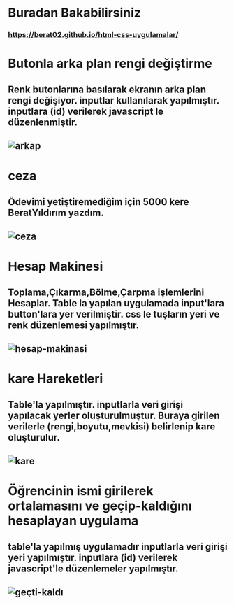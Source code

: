 # Buradan Bakabilirsiniz
### https://berat02.github.io/html-css-uygulamalar/
# Butonla arka plan rengi değiştirme 
Renk butonlarına basılarak ekranın arka plan rengi değişiyor.
inputlar kullanılarak yapılmıştır.
inputlara (id) verilerek javascript le düzenlenmiştir.
-----------------------------------------------------------------
![arkap](https://user-images.githubusercontent.com/46842295/79462611-69b44a80-8000-11ea-8f1d-1cd77c901a63.PNG)
-----------------------------------------------------------------
# ceza
Ödevimi yetiştiremediğim için 5000 kere BeratYıldırım yazdım.
-----------------------------------------------------------------
![ceza](https://user-images.githubusercontent.com/46842295/79462722-936d7180-8000-11ea-8282-890f661f8b18.PNG)
-----------------------------------------------------------------
# Hesap Makinesi
Toplama,Çıkarma,Bölme,Çarpma işlemlerini Hesaplar.
Table la yapılan uygulamada input'lara button'lara yer verilmiştir.
css le tuşların yeri ve renk düzenlemesi yapılmıştır.
-----------------------------------------------------------------
![hesap-makinasi](https://user-images.githubusercontent.com/46842295/79459333-ceb97180-7ffb-11ea-948f-4afcc74f92eb.PNG)
-----------------------------------------------------------------
# kare Hareketleri
 Table'la yapılmıştır.
 inputlarla veri girişi yapılacak yerler oluşturulmuştur.
 Buraya girilen verilerle (rengi,boyutu,mevkisi) belirlenip kare oluşturulur.
----------------------------------------------------------------
![kare](https://user-images.githubusercontent.com/46842295/79462833-b6982100-8000-11ea-985c-7750bb9a40fa.PNG)
-----------------------------------------------------------------
# Öğrencinin ismi girilerek ortalamasını ve geçip-kaldığını hesaplayan uygulama
table'la yapılmış uygulamadır
inputlarla veri girişi yeri yapılmıştır.
inputlara (id) verilerek javascript'le düzenlemeler yapılmıştır.
-----------------------------------------------------------------
![geçti-kaldı](https://user-images.githubusercontent.com/46842295/79462947-dfb8b180-8000-11ea-91cd-9c28bfbaa621.PNG)
-----------------------------------------------------------------
